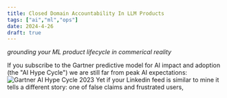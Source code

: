 ```yaml
---
title: Closed Domain Accountability In LLM Products
tags: ["ai","ml","ops"]
date: 2024-4-26
draft: true
---
```

_grounding your ML product lifecycle in commerical reality_

If you subscribe to the Gartner predictive model for AI impact and adoption (the "AI Hype Cycle") we are still far from peak AI expectations:
![Gartner AI Hype Cycle 2023](https://emt.gartnerweb.com/ngw/globalassets/en/newsroom/images/graphs/swe-hc-image.png)
Yet if your Linkedin feed is similar to mine it tells a different story: one of false claims and frustrated users,  
<!--stackedit_data:
eyJoaXN0b3J5IjpbMTMxODg2MDc0MCw4NTk2ODcyNTMsLTExOT
cyMDIzOThdfQ==
-->